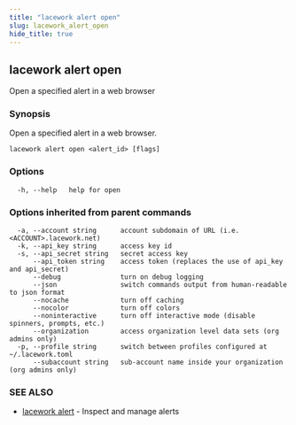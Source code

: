 ```yaml
---
title: "lacework alert open"
slug: lacework_alert_open
hide_title: true
---
```


## lacework alert open

Open a specified alert in a web browser

### Synopsis

Open a specified alert in a web browser.

```
lacework alert open <alert_id> [flags]
```

### Options

```
  -h, --help   help for open
```

### Options inherited from parent commands

```
  -a, --account string      account subdomain of URL (i.e. <ACCOUNT>.lacework.net)
  -k, --api_key string      access key id
  -s, --api_secret string   secret access key
      --api_token string    access token (replaces the use of api_key and api_secret)
      --debug               turn on debug logging
      --json                switch commands output from human-readable to json format
      --nocache             turn off caching
      --nocolor             turn off colors
      --noninteractive      turn off interactive mode (disable spinners, prompts, etc.)
      --organization        access organization level data sets (org admins only)
  -p, --profile string      switch between profiles configured at ~/.lacework.toml
      --subaccount string   sub-account name inside your organization (org admins only)
```

### SEE ALSO

* [lacework alert](lacework_alert.md)	 - Inspect and manage alerts

